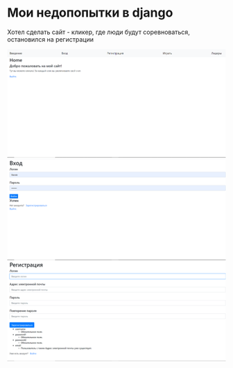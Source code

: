 # Мои недопопытки в django
Хотел сделать сайт - кликер, где люди будут соревноваться, остановился на регистрации

![](https://github.com/RobertArifulin/RobertWeb/blob/642e1d3776fdaaea787a77cd25313d3c4c385f53/1.png)
![](https://github.com/RobertArifulin/RobertWeb/blob/642e1d3776fdaaea787a77cd25313d3c4c385f53/2.png)
![](https://github.com/RobertArifulin/RobertWeb/blob/642e1d3776fdaaea787a77cd25313d3c4c385f53/3.png)
